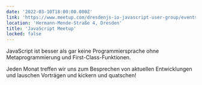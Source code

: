 ```yaml
---
date: '2022-03-10T18:00:00.000Z'
link: 'https://www.meetup.com/dresdenjs-io-javascript-user-group/events/wwdfrqydcfbnb/'
location: 'Hermann-Mende-Straße 4, Dresden'
title: 'JavaScript Meetup'
locked: false
---
```

JavaScript ist besser als gar keine Programmiersprache ohne Metaprogrammierung und First-Class-Funktionen.

Jeden Monat treffen wir uns zum Besprechen von aktuellen Entwicklungen und lauschen Vorträgen und kickern und quatschen!
